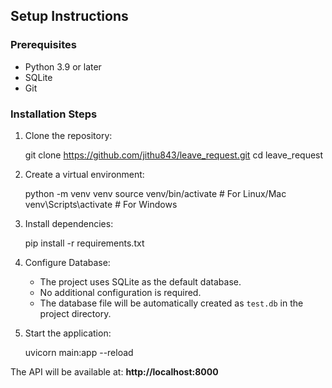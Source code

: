 
## Setup Instructions
### Prerequisites
- Python 3.9 or later
- SQLite
- Git

### Installation Steps
1. Clone the repository:
 
   git clone https://github.com/jithu843/leave_request.git
   cd leave_request


2. Create a virtual environment:

   python -m venv venv
   source venv/bin/activate  # For Linux/Mac
   venv\Scripts\activate  # For Windows
 

3. Install dependencies:
 
   pip install -r requirements.txt
  

4. Configure Database:
   - The project uses SQLite as the default database.
   - No additional configuration is required.
   - The database file will be automatically created as `test.db` in the project directory.


5. Start the application:
   
   uvicorn main:app --reload


The API will be available at: **http://localhost:8000**




